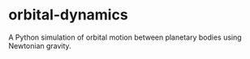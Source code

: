 # orbital-dynamics
A Python simulation of orbital motion between planetary bodies using Newtonian gravity.
